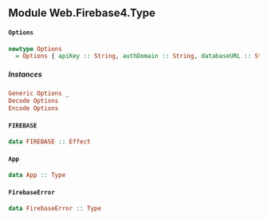 ## Module Web.Firebase4.Type

#### `Options`

``` purescript
newtype Options
  = Options { apiKey :: String, authDomain :: String, databaseURL :: String, storageBucket :: String, messagingSenderId :: String }
```

##### Instances
``` purescript
Generic Options _
Decode Options
Encode Options
```

#### `FIREBASE`

``` purescript
data FIREBASE :: Effect
```

#### `App`

``` purescript
data App :: Type
```

#### `FirebaseError`

``` purescript
data FirebaseError :: Type
```


